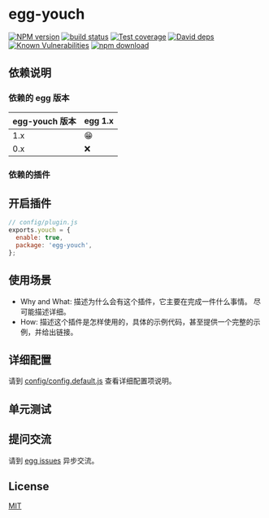 # egg-youch

[![NPM version][npm-image]][npm-url]
[![build status][travis-image]][travis-url]
[![Test coverage][codecov-image]][codecov-url]
[![David deps][david-image]][david-url]
[![Known Vulnerabilities][snyk-image]][snyk-url]
[![npm download][download-image]][download-url]

[npm-image]: https://img.shields.io/npm/v/egg-youch.svg?style=flat-square
[npm-url]: https://npmjs.org/package/egg-youch
[travis-image]: https://img.shields.io/travis/eggjs/egg-youch.svg?style=flat-square
[travis-url]: https://travis-ci.org/eggjs/egg-youch
[codecov-image]: https://img.shields.io/codecov/c/github/eggjs/egg-youch.svg?style=flat-square
[codecov-url]: https://codecov.io/github/eggjs/egg-youch?branch=master
[david-image]: https://img.shields.io/david/eggjs/egg-youch.svg?style=flat-square
[david-url]: https://david-dm.org/eggjs/egg-youch
[snyk-image]: https://snyk.io/test/npm/egg-youch/badge.svg?style=flat-square
[snyk-url]: https://snyk.io/test/npm/egg-youch
[download-image]: https://img.shields.io/npm/dm/egg-youch.svg?style=flat-square
[download-url]: https://npmjs.org/package/egg-youch

<!--
Description here.
-->

## 依赖说明

### 依赖的 egg 版本

egg-youch 版本 | egg 1.x
--- | ---
1.x | 😁
0.x | ❌

### 依赖的插件
<!--

如果有依赖其它插件，请在这里特别说明。如

- security
- multipart

-->

## 开启插件

```js
// config/plugin.js
exports.youch = {
  enable: true,
  package: 'egg-youch',
};
```

## 使用场景

- Why and What: 描述为什么会有这个插件，它主要在完成一件什么事情。
尽可能描述详细。
- How: 描述这个插件是怎样使用的，具体的示例代码，甚至提供一个完整的示例，并给出链接。

## 详细配置

请到 [config/config.default.js](config/config.default.js) 查看详细配置项说明。

## 单元测试

<!-- 描述如何在单元测试中使用此插件，例如 schedule 如何触发。无则省略。-->

## 提问交流

请到 [egg issues](https://github.com/eggjs/egg/issues) 异步交流。

## License

[MIT](LICENSE)
